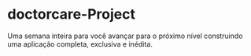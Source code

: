 # doctorcare-Project
Uma semana inteira para você avançar para o próximo nível construindo uma aplicação completa, exclusiva e inédita.
